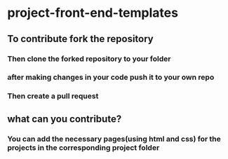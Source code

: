# project-front-end-templates

## To contribute fork the repository 
### Then clone the forked repository to your folder
### after making changes in your code push it to your own repo 
### Then create a pull request



## what can you contribute?

### You can add the necessary pages(using html and css) for the projects in the corresponding project folder
